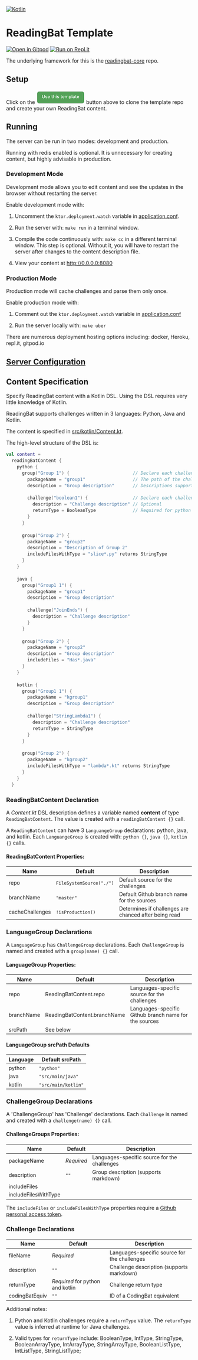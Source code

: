 [![Kotlin](https://img.shields.io/badge/%20language-Kotlin-red.svg)](https://kotlinlang.org/)

# ReadingBat Template

[![Open in Gitpod](https://gitpod.io/button/open-in-gitpod.svg)](https://gitpod.io/#https://github.com/readingbat/readingbat-template)
[![Run on Repl.it](https://repl.it/badge/github/readingbat/readingbat-template)](https://repl.it/github/readingbat/readingbat-template)

The underlying framework for this is the [readingbat-core](https://github.com/readingbat/readingbat-core) repo.

## Setup

Click on the [![](docs/template_button.png)](https://github.com/readingbat/readingbat-template/generate) 
button above to clone the template repo and create your own ReadingBat content.

## Running

The server can be run in two modes: development and production.

Running with redis enabled is optional. It is unnecessary for creating content, but 
highly advisable in production. 

### Development Mode

Development mode allows you to edit content and see the updates in the browser without
restarting the server.

Enable development mode with:

1) Uncomment the `ktor.deployment.watch` variable in [application.conf](./src/main/resources/application.conf#L31).

2) Run the server with: `make run` in a terminal window.

3) Compile the code continuously with: `make cc` in a different terminal window. This step is optional.
Without it, you will have to restart the server after changes to the content description file. 

4) View your content at http://0.0.0.0:8080

### Production Mode

Production mode will cache challenges and parse them only once. 

Enable production mode with:

1) Comment out the `ktor.deployment.watch` variable in [application.conf](/src/main/resources/application.conf#L31)

2) Run the server locally with: `make uber`

There are numerous deployment hosting options including: docker, Heroku, repl.it, gitpod.io

## [Server Configuration](https://github.com/readingbat/readingbat-template/wiki/Server-Configuration)

## Content Specification

Specify ReadingBat content with a Kotlin DSL. Using the DSL requires very little knowledge of Kotlin.

ReadingBat supports challenges written in 3 languages: Python, Java and Kotlin.

The content is specified in [src/kotlin/Content.kt](./src/kotlin/Content.kt).

The high-level structure of the DSL is:
```kotlin
val content = 
  readingBatContent { 
    python {
      group("Group 1") {                        // Declare each challenge group
        packageName = "group1"                  // The path of the challenges in this group
        description = "Group description"       // Descriptions support markdown

        challenge("boolean1") {                 // Declare each challenge
          description = "Challenge description" // Optional
          returnType = BooleanType              // Required for python challenges
        }
      }     

      group("Group 2") {
        packageName = "group2"
        description = "Description of Group 2"  
        includeFilesWithType = "slice*.py" returns StringType
      }
    }

    java {
      group("Group1 1") {
        packageName = "group1"
        description = "Group description"

        challenge("JoinEnds") {
          description = "Challenge description"
        }
      }

      group("Group 2") {
        packageName = "group2"
        description = "Group description"
        includeFiles = "Has*.java"
      }
    }

    kotlin {
      group("Group1 1") {
        packageName = "kgroup1"
        description = "Group description"

        challenge("StringLambda1") {
          description = "Challenge description"
          returnType = StringType
        }
      }

      group("Group 2") {
        packageName = "kgroup2"
        includeFilesWithType = "lambda*.kt" returns StringType
      }
    }
  }
```

### ReadingBatContent Declaration

A *Content.kt* DSL description defines a variable named **content** of type `ReadingBatContent`.
The value is created with a `readingBatContent {}` call.

A `ReadingBatContent` can have 3 `LanguangeGroup` declarations: python, java, and kotlin.
Each `LanguangeGroup` is created with: `python {}`, `java {}`, `kotlin {}` calls.

#### ReadingBatContent Properties:
| Name            | Default                | Description                                                |
|-----------------|------------------------|------------------------------------------------------------|
| repo            | `FileSystemSource("./")` | Default source for the challenges    |
| branchName      | `"master"`               | Default Github branch name for the sources |
| cacheChallenges | `!isProduction()`        | Determines if challenges are chanced after being read | 


### LanguageGroup Declarations

A `LanguageGroup` has `ChallengeGroup` declarations. 
Each `ChallengeGroup` is named and created with a `group(name) {}` call. 

#### LanguageGroup Properties:
| Name            | Default                       | Description                                                |
|-----------------|-------------------------------|------------------------------------------------------------|
| repo            | ReadingBatContent.repo        | Languages-specific source for the challenges    |
| branchName      | ReadingBatContent.branchName  | Languages-specific Github branch name for the sources |
| srcPath         | See below                     |

#### LanguageGroup srcPath Defaults

| Language | Default srcPath   |
|----------|-------------------|
| python   | `"python"`          |
| java     | `"src/main/java"`   |
| kotlin   | `"src/main/kotlin"` |


### ChallengeGroup Declarations

A 'ChallengeGroup' has 'Challenge' declarations. 
Each `Challenge` is named and created with a `challenge(name) {}` call. 

#### ChallengeGroups Properties:
| Name                 | Default                       | Description                                                |
|----------------------|--------------|------------------------------------------------------------|
| packageName          | *Required*   | Languages-specific source for the challenges    |
| description          | `""`         | Group description (supports markdown) |
| includeFiles         |              |                                       |
| includeFilesWithType |              |                                       |

The `includeFiles` or `includeFilesWithType` properties require a 
[Github personal access token](https://help.github.com/en/github/authenticating-to-github/creating-a-personal-access-token-for-the-command-line).

### Challenge Declarations

| Name           | Default                          | Description                                                |
|----------------|----------------------------------|------------------------------------------------------------|
| fileName       | *Required*                       | Languages-specific source for the challenges    |
| description    | `""`                             | Challenge description (supports markdown) |
| returnType     | *Required* for python and kotlin | Challenge return type |
| codingBatEquiv | `""`                             | ID of a CodingBat equivalent |


Additional notes:

1) Python and Kotlin challenges require a `returnType` value. 
The `returnType` value is inferred at runtime for Java challenges.

2) Valid types for `returnType` include:
  BooleanType, IntType, StringType, BooleanArrayType, IntArrayType, StringArrayType, BooleanListType,
  IntListType, StringListType;
 



